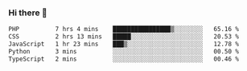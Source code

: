 ### Hi there 🌱
<!--START_SECTION:waka-->

```txt
PHP          7 hrs 4 mins    ████████████████▒░░░░░░░░   65.16 %
CSS          2 hrs 13 mins   █████░░░░░░░░░░░░░░░░░░░░   20.53 %
JavaScript   1 hr 23 mins    ███▒░░░░░░░░░░░░░░░░░░░░░   12.78 %
Python       3 mins          ░░░░░░░░░░░░░░░░░░░░░░░░░   00.50 %
TypeScript   2 mins          ░░░░░░░░░░░░░░░░░░░░░░░░░   00.46 %
```

<!--END_SECTION:waka-->
<!--
**Dieg0raf/Dieg0raf** is a ✨ _special_ ✨ repository because its `README.md` (this file) appears on your GitHub profile.

Here are some ideas to get you started:

- 🔭 I’m currently working on ...
- 🌱 I’m currently learning ...
- 👯 I’m looking to collaborate on ...
- 🤔 I’m looking for help with ...
- 💬 Ask me about ...
- 📫 How to reach me: ...
- 😄 Pronouns: ...
- ⚡ Fun fact: ...
-->
